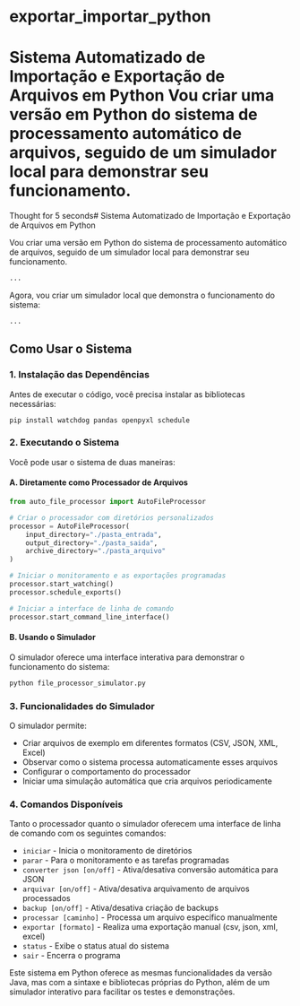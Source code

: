 # exportar_importar_python
# Sistema Automatizado de Importação e Exportação de Arquivos em Python  Vou criar uma versão em Python do sistema de processamento automático de arquivos, seguido de um simulador local para demonstrar seu funcionamento.




Thought for 5 seconds# Sistema Automatizado de Importação e Exportação de Arquivos em Python

Vou criar uma versão em Python do sistema de processamento automático de arquivos, seguido de um simulador local para demonstrar seu funcionamento.

```python project="AutoFileProcessor" file="auto_file_processor.py"
...
```

Agora, vou criar um simulador local que demonstra o funcionamento do sistema:

```python project="FileProcessorSimulator" file="file_processor_simulator.py"
...
```

## Como Usar o Sistema

### 1. Instalação das Dependências

Antes de executar o código, você precisa instalar as bibliotecas necessárias:

```shellscript
pip install watchdog pandas openpyxl schedule
```

### 2. Executando o Sistema

Você pode usar o sistema de duas maneiras:

#### A. Diretamente como Processador de Arquivos

```python
from auto_file_processor import AutoFileProcessor

# Criar o processador com diretórios personalizados
processor = AutoFileProcessor(
    input_directory="./pasta_entrada", 
    output_directory="./pasta_saida", 
    archive_directory="./pasta_arquivo"
)

# Iniciar o monitoramento e as exportações programadas
processor.start_watching()
processor.schedule_exports()

# Iniciar a interface de linha de comando
processor.start_command_line_interface()
```

#### B. Usando o Simulador

O simulador oferece uma interface interativa para demonstrar o funcionamento do sistema:

```python
python file_processor_simulator.py
```

### 3. Funcionalidades do Simulador

O simulador permite:

- Criar arquivos de exemplo em diferentes formatos (CSV, JSON, XML, Excel)
- Observar como o sistema processa automaticamente esses arquivos
- Configurar o comportamento do processador
- Iniciar uma simulação automática que cria arquivos periodicamente


### 4. Comandos Disponíveis

Tanto o processador quanto o simulador oferecem uma interface de linha de comando com os seguintes comandos:

- `iniciar` - Inicia o monitoramento de diretórios
- `parar` - Para o monitoramento e as tarefas programadas
- `converter json [on/off]` - Ativa/desativa conversão automática para JSON
- `arquivar [on/off]` - Ativa/desativa arquivamento de arquivos processados
- `backup [on/off]` - Ativa/desativa criação de backups
- `processar [caminho]` - Processa um arquivo específico manualmente
- `exportar [formato]` - Realiza uma exportação manual (csv, json, xml, excel)
- `status` - Exibe o status atual do sistema
- `sair` - Encerra o programa


Este sistema em Python oferece as mesmas funcionalidades da versão Java, mas com a sintaxe e bibliotecas próprias do Python, além de um simulador interativo para facilitar os testes e demonstrações.
